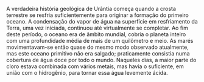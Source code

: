 ﻿A verdadeira história geológica de Urântia começa quando a crosta terrestre se resfria suficientemente para originar a formação do primeiro oceano. A condensação do vapor de água na superfície em resfriamento da Terra, uma vez iniciada, continuou até virtualmente se completar. Ao fim deste período, o oceano era de âmbito mundial, cobria o planeta inteiro com uma profundidade média de mais de um quilômetro e meio. As marés  movimentavam-se então quase do mesmo modo observado atualmente, mas este oceano primitivo não era salgado;  praticamente consistia numa cobertura de água doce por todo o mundo. Naqueles dias, a maior parte do cloro estava combinada com vários metais, mas havia o suficiente, em união com o hidrogênio, para tornar essa água levemente ácida.